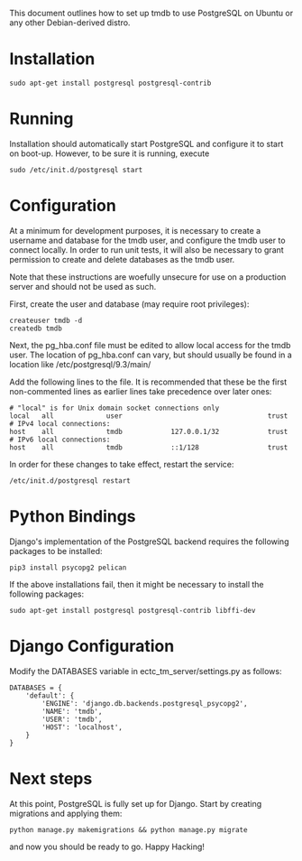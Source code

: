 This document outlines how to set up tmdb to use PostgreSQL on Ubuntu or any other Debian-derived distro.

# Installation

    sudo apt-get install postgresql postgresql-contrib

# Running

Installation should automatically start PostgreSQL and configure it to start on boot-up. However, to be sure it is running, execute

    sudo /etc/init.d/postgresql start

# Configuration

At a minimum for development purposes, it is necessary to create a username and database for the tmdb user, and configure the tmdb user to connect locally. In order to run unit tests, it will also be necessary to grant permission to create and delete databases as the tmdb user.

Note that these instructions are woefully unsecure for use on a production server and should not be used as such.

First, create the user and database (may require root privileges):

    createuser tmdb -d
    createdb tmdb

Next, the pg_hba.conf file must be edited to allow local access for the tmdb user. The location of pg_hba.conf can vary, but should usually be found in a location like /etc/postgresql/9.3/main/

Add the following lines to the file. It is recommended that these be the first non-commented lines as earlier lines take precedence over later ones:

    # "local" is for Unix domain socket connections only
    local   all             user                                    trust
    # IPv4 local connections:
    host    all             tmdb            127.0.0.1/32            trust
    # IPv6 local connections:
    host    all             tmdb            ::1/128                 trust

In order for these changes to take effect, restart the service:

    /etc/init.d/postgresql restart

# Python Bindings

Django's implementation of the PostgreSQL backend requires the following packages to be installed:

    pip3 install psycopg2 pelican

If the above installations fail, then it might be necessary to install the following packages:

    sudo apt-get install postgresql postgresql-contrib libffi-dev

# Django Configuration

Modify the DATABASES variable in ectc_tm_server/settings.py as follows:

    DATABASES = {
        'default': {
            'ENGINE': 'django.db.backends.postgresql_psycopg2',
            'NAME': 'tmdb',
            'USER': 'tmdb',
            'HOST': 'localhost',
        }
    }

# Next steps

At this point, PostgreSQL is fully set up for Django. Start by creating migrations and applying them:

    python manage.py makemigrations && python manage.py migrate

and now you should be ready to go. Happy Hacking!
